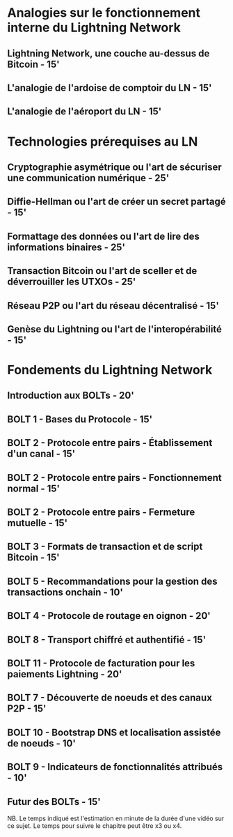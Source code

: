 # Analogies sur le fonctionnement interne du Lightning Network

## Lightning Network, une couche au-dessus de Bitcoin - 15'
## L'analogie de l'ardoise de comptoir du LN - 15'
## L'analogie de l'aéroport du LN - 15'

# Technologies prérequises au LN

## Cryptographie asymétrique ou l'art de sécuriser une communication numérique - 25'
## Diffie-Hellman ou l'art de créer un secret partagé - 15'
## Formattage des données ou l'art de lire des informations binaires - 25'
## Transaction Bitcoin ou l'art de sceller et de déverrouiller les UTXOs - 25'
## Réseau P2P ou l'art du réseau décentralisé - 15'
## Genèse du Lightning ou l'art de l'interopérabilité - 15'

# Fondements du Lightning Network

## Introduction aux BOLTs - 20'
## BOLT 1 - Bases du Protocole - 15'
## BOLT 2 - Protocole entre pairs - Établissement d'un canal - 15'
## BOLT 2 - Protocole entre pairs - Fonctionnement normal - 15'
## BOLT 2 - Protocole entre pairs - Fermeture mutuelle - 15'
## BOLT 3 - Formats de transaction et de script Bitcoin - 15'
## BOLT 5 - Recommandations pour la gestion des transactions onchain - 10'
## BOLT 4 - Protocole de routage en oignon - 20'
## BOLT 8 - Transport chiffré et authentifié - 15'
## BOLT 11 - Protocole de facturation pour les paiements Lightning - 20'
## BOLT 7 - Découverte de noeuds et des canaux P2P - 15'
## BOLT 10 - Bootstrap DNS et localisation assistée de noeuds - 10'
## BOLT 9 - Indicateurs de fonctionnalités attribués - 10'
## Futur des BOLTs - 15'

NB. Le temps indiqué est l'estimation en minute de la durée d'une vidéo sur ce sujet. Le temps pour suivre le chapitre peut être x3 ou x4. 
